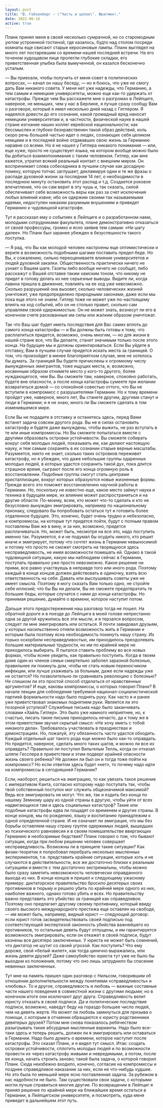 ```yaml
---
layout: post
title: "В. Гейзенберг — \"Часть и целое\". Фрагмент."
date: 2022-06-16
active: true
---
```


Планк принял меня в своей несколько сумрачной, но со старомодным уютом устроенной гостиной, где казалось, будто над столом посреди комнаты еще свисают старые керосиновые лампы. Планк выглядел на много лет постаревшим со времени нашей последней встречи. На его точеном худощавом лице пролегли глубокие складки, его приветственная улыбка была вымученной, он казался бесконечно усталым. 

— Вы приехали, чтобы получить от меня совет в политических вопросах, — качал он нашу беседу, — но я боюсь, что уже не смогу дать Вам никакого совета. У меня нет уже надежды, что Германию, а тем самым и немецкие университеты, можно еще как-то удержать от катастрофы. Прежде чем Вы расскажете мне о разгромах в Лейпциге, наверное, не меньших, чем у нас в Берлине, я лучше сразу сообщу Вам о разговоре, который я имел несколько дней назад с Гитлером. Я надеялся довести до его сознания, какой громадный вред наносит немецким университетам и, в частности, физической науке в нашей стране изгнание наших коллег еврейской национальности; как бессмыслен и глубоко безнравственен такой образ действий, коль скоро речь большей частью идет о людях, сознающих себя целиком немцами и в последней войне отдававших свою жизнь за Германию наравне со всеми. Но я не нашел у Гитлера никакого понимания — или, еще хуже, просто не существует языка, на котором вообще можно было бы добиться взаимопонимания с таким человеком. Гитлер, как мне кажется, утратил всякий реальный контакт с внешним миром. Он воспринимает слова собеседника в лучшем случае как досадную помеху, которую тотчас заглушает, декламируя одни и те же фразы о распаде духовной жизни за последние 14 лет, о необходимости в последнюю минуту остановить этот распад и т.д. Создается роковое впечатление, что он сам верит в эту чушь и, так сказать, силой обеспечивает себе возможность веры как раз за счет исключения любых влияний извне; ибо он одержим своими так называемыми идеями, недоступен никаким разумным внушениям и приведет Германию к чудовищной катастрофе.

Тут я рассказал ему о событиях в Лейпциге и о разработанном нами, молодыми сотрудниками факультета, плане демонстративно отказаться от своей профессуры, громко и ясно заявив тем самым: «Ни шагу далее». Но Планк был заранее убежден в безуспешности такого поступка.

— Я рад, что Вы как молодой человек настроены еще оптимистически и верите в возможность подобными шагами поставить предел беде. Но Вы, к сожалению, сильно переоцениваете влияние университетов и людей духовной закалки. Общественность практически ничего не узнает о Вашем шаге. Газеты либо вообще ничего не сообщат, либо расскажут о Вашей отставке таким хамским тоном, что никому не придет в голову делать из нее серьезные выводы. Видите ли, когда лавина пришла в движение, повлиять на ее ход уже невозможно. Сколько разрушений она вызовет, сколько человеческих жизней уничтожит, уже предопределено природными законами, даже если мы пока еще этого не знаем. Гитлер тоже не может уже по-настоящему влиять на ход событий, ибо он не столько правит, сколько сам управляем своей одержимостью. Он не может знать, вознесут ли его в конечном счете раскованные им силы или жалким образом уничтожат.

Так что Ваш шаг будет иметь последствия для Вас самих вплоть до самого конца катастрофы — и Вы должны быть готовы к тому, что расплатиться придется, возможно, очень многим, — но для жизни в нашей стране все, что Вы делаете, станет значимым только после этого конца. На будущее мы и должны ориентироваться. Если Вы уйдете в отставку, Вам в лучшем случае придется искать места за границей. О том, что произойдет в менее благоприятном случае, мне не хотелось бы думать. За границей Вы будете причислены к огромному числу вынужденных эмигрантов, тоже ищущих места, и, возможно, косвенным образом отнимете место у кого-то другого, более нуждающегося, чем Вы. Вы сможете там, наверное, спокойно работать, будете вне опасности, а после конца катастрофы сумеете при желании возвратиться домой — со спокойной совестью оттого, что Вы не вступили в компромисс с разрушителями Германии. Но к тому времени пройдет уже, наверное, много лет, Вы станете другим, другими станут и люди в Германии; и я не знаю, много ли Вы сможете сделать в том изменившемся мире. 

Если Вы не подадите в отставку и останетесь здесь, перед Вами встанет задача совсем другого рода. Вы не в силах остановить катастрофу и будете даже вынуждены, чтобы выжить, не раз вступать в те или иные компромиссы. Но Вы сможете попытаться вместе с другими образовать островки устойчивости. Вы сможете собирать вокруг себя молодых людей, показывать им, как делают настоящую науку, и тем самым сохранять в их сознании старые верные масштабы. Разумеется, никто не знает, сколько таких островков переживет катастрофу, но я убежден, что даже небольшие группы одаренных молодых людей, в которых удастся сохранить такой дух, пока длится страшное время, сыграют после его конца огромную роль в восстановлении. Подобные группы смогут стать центрами кристаллизации, вокруг которых образуются новые жизненные формы. Прежде всего это поможет восстановлению научной работы в Германии. Но, поскольку не известно еще, какое место займут наука и техника в будущем мире, их влияние может распространиться и на другие области. По-моему, всем, кто может что-то сделать и кто не безусловно вынужден эмигрировать, например по национальному признаку, следовало бы попробовать остаться тут и готовить более отдаленное будущее. Это, конечно, будет очень трудно и небезопасно, а компромиссы, на которые тут придется пойти, будут с полным правом поставлены Вам же в вину, и за них, возможно, придется расплачиваться. Но, может быть, несмотря на все это, надо поступить именно так. Разумеется, я и не подумал бы осудить никого, кто решит иначе и эмигрирует, потому что сочтет жизнь в Германии невыносимой и потому что просто не сможет смотреть на творящуюся здесь несправедливость, не имея возможности помешать ей. Однако в такой чудовищной ситуации, какую мы наблюдаем сейчас в Германии, поступать правильно уже просто невозможно. Какое решение ни прими, все равно участвуешь в неправде того или иного рода. Поэтому каждый в конце концов должен действовать в одиночку, взять всю ответственность на себя. Давать или выслушивать советы уже не имеет смысла. Поэтому я могу сказать Вам только одно, не стройте себе иллюзий; что бы Вы ни делали, Вы не сможете предотвратить те большие беды, которые случатся с нами до конца катастрофы. Но принимая решение, думайте о времени, которое наступит потом.

Дальше этого предостережения наш разговор тогда не пошел. На обратной дороге и в поезде до Лейпцига в моей голове непрестанно одна за другой кружились все эти мысли, и я терзался вопросом, следует ли мне эмигрировать или остаться. Я почти завидовал друзьям, у которых насильственно отняли возможность жить в Германии и которым была поэтому ясна необходимость покинуть нашу страну. Их горько оскорбили несправедливостью, им приходилось преодолевать большие материальные трудности, но им по крайней мере не приходилось выбирать. Я пытался ставить проблему во все новых формах, чтобы яснее увидеть, как правильно поступить. Когда в твоем доме один из членов семьи смертельно заболел заразной болезнью, правильнее ли покинуть дом, чтобы не стать новым переносчиком инфекции, или лучше ухаживать за больным, даже если надежды уже не остается? Но позволительно ли сравнивать революцию с болезнью? Не слишком ли это простой способ отделаться от нравственных аргументов? И еще, каковы компромиссы, о которых говорил Планк? В начале лекции для соблюдения требуемой национал-социалистической партией формальности надо было поднять руку. Как часто я и ранее уже приветствовал знакомых поднятием руки. Является ли это позорной уступкой? Служебные письма надо было заканчивать словами «Хайль Гитлер». Это было уже намного неприятнее, но, к счастью, писать такие письма приходилось нечасто, да к тому же в этом приветствии звучал скрытый смысл: «Не хочу иметь с тобой никакого дела». Требовалось участвовать в празднествах и демонстрациях. Но, пожалуй, эту обязанность часто удастся обходить. Каждый отдельный шаг такого рода еще можно было как-то оправдать. Но придется, наверное, сделать много таких шагов, и можно ли все их оправдать? Правильно ли поступил Вильгельм Телль, когда он отказал шляпе Гесслера в приветствии и этим подверг крайней опасности жизнь своего ребенка? Не должен ли был он и тогда тоже пойти на компромисс? Но если ответом здесь будет «нет», то почему надо идти на компромиссы в сегодняшней Германии?

Если, наоборот, решиться на эмиграцию, то как увязать такое решение с императивом Канта, согласно которому надо поступать так, чтобы твой собственный поступок мог служить общезначимой максимой? Ведь все эмигрировать не могут. Что же, так и ездить без конца по нашему Земному шару из одной страны в другую, чтобы уйти от всех надвигающихся там и здесь социальных катастроф? Такие или подобные катастрофы едва ли пощадят со временем и другие страны. В конце концов, мы по рождению, языку и воспитанию принадлежим к одной определенной стране. И не означает ли эмиграция, что мы без борьбы оставляем нашу страну группе одержимых людей, вышедших из психического равновесия и в своем помешательстве ввергающих Германию в необозримые бедствия? Планк говорил о том, что бывают ситуации, когда при любом решении человек совершает несправедливость. Возможны ли в принципе такие ситуации? Как физик-теоретик я попробовал перебрать несколько мысленных экспериментов, т.е. представить крайние ситуации, которые хоть и не случаются в действительности, все же достаточно близки к реальным ситуациям и вместе с тем достаточно экстремальны, чтобы можно было сразу заметить невозможность человечески оправданного выхода из них. В конце концов я пришел к следующему ужасному примеру: диктаторское правительство бросило десятерых своих противников в тюрьму и решило убить по крайней мере одного из них, наиболее важного, однако готово убить и всех. Но правительству важно представить это убийство за границей как справедливое. Поэтому оно предлагает другому своему противнику, который ввиду своего высокого международного престижа еще оставлен на свободе, — им может быть, например, видный юрист — следующий договор: если юрист готов засвидетельствовать своей подписью под соответствующей экспертизой законность убийства важнейшего из противников, то остальные девять будут отпущены, и им гарантируется возможность эмигрировать; если он откажет в своей подписи, будут казнены все десятеро заключенных. У юриста не может быть сомнений, что диктатор не шутит со своей угрозой. Как поступить? Что ему дороже, свой «белый жилет», как тогда цинично выражались, или жизнь девяти друзей? Даже самоубийство юриста тут уже не было бы выходом из положения, потому что оно лишь затруднило бы спасение невинных заключенных.

Тут мне на память пришел один разговор с Нильсом, говорившим об отношении дополнительности между понятиями «справедливость» и «любовь». То и другое, справедливость и любовь — важные составные части нашего поведения в совместной жизни с другими людьми; но в конечном итоге они исключают друг друга. Справедливость велит юристу отказать в своей подписи. Да и политические последствия подписи, возможно, наведут беду на гораздо большее число людей, чем на девять жертв. Но может ли любовь замкнуться для призыва о помощи, с которым в отчаянии обращаются к юристу родственники девятерых друзей? Потом мне снова показалось ребячеством разыгрывать такие абсурдные мысленные варианты. Надо было все- таки здесь и теперь решить, должен ли я эмигрировать или оставаться в Германии. Надо было думать о времени, которое наступит после катастрофы. Это сказал Планк, и я видел тут смысл. Итак: создать островки устойчивости, сплотить молодых людей и по возможности провести их через катастрофу живыми и невредимыми, а потом, после ее конца, начать строить заново; такой была задача, о которой говорил Планк. Сюда неизбежно входило, конечно, согласие на компромиссы и позднее справедливое наказание за них, если не что-нибудь худшее. Но это была по меньшей мере ясно поставленная задача. За рубежом в нас надобности не было. Там существовали свои задачи, с которыми могли лучше справиться многие другие. По возвращении в Лейпциг я принял решение по крайней мере на ближайшее время остаться в Германии, в Лейпцигском университете, и посмотреть, куда меня приведет в дальнейшем этот путь.
